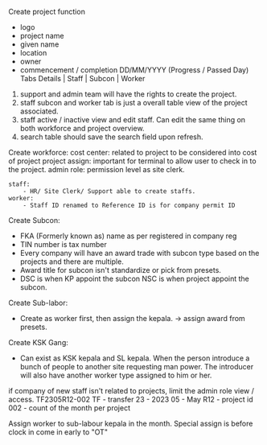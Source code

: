 Create project function
- logo
- project name
- given name
- location
- owner
- commencement / completion DD/MM/YYYY (Progress / Passed Day)
Tabs
	Details | Staff | Subcon | Worker
1) support and admin team will have the rights to create the project.
2) staff subcon and worker tab is just a overall table view of the project associated.
3) staff active / inactive view and edit staff. Can edit the same thing on both workforce and project overview.
4) search table should save the search field upon refresh.  

Create workforce:
	cost center: related to project to be considered into cost of project
	project assign: important for terminal to allow user to check in to the project.
	admin role: permission level as site clerk.
	
	staff:
		- HR/ Site Clerk/ Support able to create staffs.
	worker:
		- Staff ID renamed to Reference ID is for company permit ID 

Create Subcon:
- FKA (Formerly known as) name as per registered in company reg
- TIN number is tax number
- Every company will have an award trade with subcon type based on the projects and there are multiple. 
- Award title for subcon isn't standardize or pick from presets.
- DSC is when KP appoint the subcon NSC is when project appoint the subcon.

Create Sub-labor:
- Create as worker first, then assign the kepala. -> assign award from presets.

Create KSK Gang:
- Can exist as KSK kepala and SL kepala. When the person introduce a bunch of people to another site requesting man power. The introducer will also have another worker type assigned to him or her.

if company of new staff isn't related to projects, limit the admin role view / access.
TF2305R12-002
TF - transfer
23 - 2023
05 - May
R12 - project id
002 - count of the month per project

Assign worker to sub-labour kepala in the month.
Special assign is before clock in come in early to "OT"
